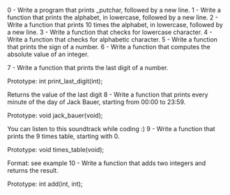 0 - Write a program that prints _putchar, followed by a new line.
1 - Write a function that prints the alphabet, in lowercase, followed by a new line.
2 - Write a function that prints 10 times the alphabet, in lowercase, followed by a new line.
3 - Write a function that checks for lowercase character.
4 - Write a function that checks for alphabetic character.
5 - Write a function that prints the sign of a number.
6 - Write a function that computes the absolute value of an integer.



7 - Write a function that prints the last digit of a number.



Prototype: int print_last_digit(int);

Returns the value of the last digit
8 - Write a function that prints every minute of the day of Jack Bauer, starting from 00:00 to 23:59.



Prototype: void jack_bauer(void);

You can listen to this soundtrack while coding :)
9 - Write a function that prints the 9 times table, starting with 0.



Prototype: void times_table(void);

Format: see example
10 - Write a function that adds two integers and returns the result.



Prototype: int add(int, int);
